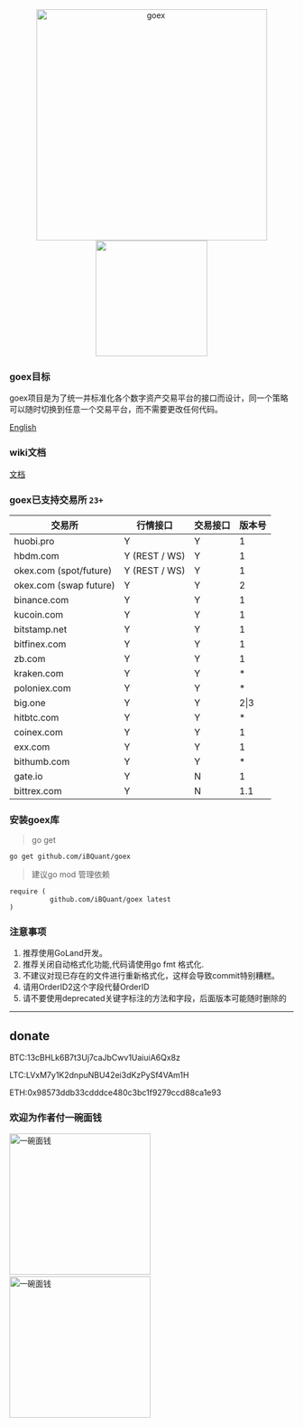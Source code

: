 <div align="center">
<img width="409" heigth="205" src="https://upload-images.jianshu.io/upload_images/6760989-dec7dc747846880e.png?imageMogr2/auto-orient/strip%7CimageView2/2/w/1240"  alt="goex">
<img width="198" height="205" src="https://upload-images.jianshu.io/upload_images/6760989-81f29f7a5dbd9bb6.jpg" >
</div>

### goex目标

goex项目是为了统一并标准化各个数字资产交易平台的接口而设计，同一个策略可以随时切换到任意一个交易平台，而不需要更改任何代码。

[English](https://github.com/iBQuant/goex/blob/dev/README_en.md)

### wiki文档

[文档](https://github.com/iBQuant/goex/wiki)

### goex已支持交易所 `23+`

| 交易所 | 行情接口 | 交易接口 | 版本号 |
| ---   | ---     | ---     | ---   |
| huobi.pro | Y | Y | 1 |
| hbdm.com | Y (REST / WS)| Y |  1 |
| okex.com (spot/future)| Y (REST / WS) | Y | 1 |
| okex.com (swap future) | Y | Y | 2 |
| binance.com | Y | Y | 1 |
| kucoin.com | Y | Y | 1 |
| bitstamp.net | Y | Y | 1 |
| bitfinex.com | Y | Y | 1 |
| zb.com | Y | Y | 1 |
| kraken.com | Y | Y | * |
| poloniex.com | Y | Y | * |
| big.one | Y | Y | 2\|3 |
| hitbtc.com | Y | Y | * |
| coinex.com | Y | Y | 1 |
| exx.com | Y | Y | 1 |
| bithumb.com | Y | Y | * |
| gate.io | Y | N | 1 |
| bittrex.com | Y | N | 1.1 |

### 安装goex库
> go get

``` go get github.com/iBQuant/goex ```

>建议go mod 管理依赖
```
require (
          github.com/iBQuant/goex latest
)
```

### 注意事项

1. 推荐使用GoLand开发。
2. 推荐关闭自动格式化功能,代码请使用go fmt 格式化.
3. 不建议对现已存在的文件进行重新格式化，这样会导致commit特别糟糕。
4. 请用OrderID2这个字段代替OrderID
5. 请不要使用deprecated关键字标注的方法和字段，后面版本可能随时删除的
-----------------

donate
-----------------
BTC:13cBHLk6B7t3Uj7caJbCwv1UaiuiA6Qx8z

LTC:LVxM7y1K2dnpuNBU42ei3dKzPySf4VAm1H

ETH:0x98573ddb33cdddce480c3bc1f9279ccd88ca1e93

### 欢迎为作者付一碗面钱

<img src="https://raw.githubusercontent.com/iBQuant/goex/dev/wx_pay.JPG" width="250" alt="一碗面钱">&nbsp;&nbsp;&nbsp;<img src="https://raw.githubusercontent.com/iBQuant/goex/dev/IMG_1177.jpg" width="250" alt="一碗面钱">
